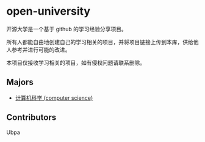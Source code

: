 # open-university
开源大学是一个基于 github 的学习经验分享项目。

所有人都能自由地创建自己的学习相关的项目，并将项目链接上传到本库，供给他人参考并进行可能的改进。

本项目仅接收学习相关的项目，如有侵权问题请联系删除。

## Majors

- [计算机科学 (computer science)](majors/computer_science.md) 

## Contributors

Ubpa

